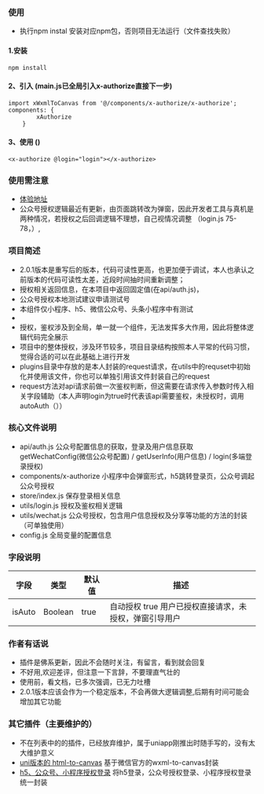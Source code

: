 ### 使用
* 执行npm instal 安装对应npm包，否则项目无法运行（文件查找失败）
#### 1.安装
``` 
npm install 
```
#### 2、引入 (main.js已全局引入x-authorize直接下一步)
```
import xWxmlToCanvas from '@/components/x-authorize/x-authorize';
components: {
		xAuthorize
	} 
```
#### 3、使用 ()
``` 
<x-authorize @login="login"></x-authorize>
```

### 使用需注意
* [体验地址](https://uni.xyzgy.xyz)
* 公众号授权逻辑最近有更新，由页面跳转改为弹窗，因此开发者工具与真机是两种情况，若授权之后回调逻辑不理想，自己视情况调整 （login.js 75-78，）,

### 项目简述
* 2.0.1版本是重写后的版本，代码可读性更高，也更加便于调试，本人也承认之前版本的代码可读性太差，近段时间抽时间重新调整；
* 授权相关返回信息，在本项目中返回固定值(在api/auth.js)，
* 公众号授权本地测试建议申请测试号
* 本组件仅小程序、h5、微信公众号、头条小程序中有测试
* 
* 授权，鉴权涉及到全局，单一就一个组件，无法发挥多大作用，因此将整体逻辑代码完全展示
* 项目中的整体授权，涉及环节较多，项目目录结构按照本人平常的代码习惯，觉得合适的可以在此基础上进行开发
* plugins目录中存放的是本人封装的request请求，在utils中的requset中初始化并使用该文件，你也可以单独引用该文件封装自己的request
* request方法对api请求前做一次鉴权判断，但这需要在请求传入参数时传入相关字段辅助（本人声明login为true时代表该api需要鉴权，未授权时，调用autoAuth（））

### 核心文件说明
* api/auth.js  公众号配置信息的获取，登录及用户信息获取 getWechatConfig(微信公众号配置)  / getUserInfo(用户信息) / login(多端登录授权)
* components/x-authorize  小程序中会弹窗形式，h5跳转登录页，公众号调起公众号授权
* store/index.js  保存登录相关信息
* utils/login.js  授权及鉴权相关逻辑
* utils/wechat.js 公众号授权，包含用户信息授权及分享等功能的方法的封装 （可单独使用）
* config.js 全局变量的配置信息

### 字段说明
|  字段   | 类型  |默认值  |描述  |
|  ----  | ----  |----  |----  |
| isAuto  | Boolean |true| 自动授权 true 用户已授权直接请求，未授权，弹窗引导用户

### 作者有话说
* 插件是佛系更新，因此不会随时关注，有留言，看到就会回复
* 不好用,欢迎差评，但注意一下言辞，不要理直气壮的
* 使用前，看文档，已多次强调，已无力吐槽
* 2.0.1版本应该会作为一个稳定版本，不会再做大逻辑调整,后期有时间可能会增加其它功能

### 其它插件（主要维护的）
* 不在列表中的的插件，已经放弃维护，属于uniapp刚推出时随手写的，没有太大维护意义
* [uni版本的 html-to-canvas](https://ext.dcloud.net.cn/plugin?id=3998) 基于微信官方的wxml-to-canvas封装
* [h5、公众号、小程序授权登录](https://ext.dcloud.net.cn/plugin?id=2647) 将h5登录，公众号授权登录、小程序授权登录统一封装

